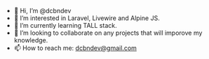 - 👋 Hi, I’m @dcbndev
- 👀 I’m interested in Laravel, Livewire and Alpine JS.
- 🌱 I’m currently learning TALL stack.
- 💞️ I’m looking to collaborate on any projects that will imporove my knowledge.
- 📫 How to reach me: dcbndev@gmail.com

<!---
dcbndev/dcbndev is a ✨ special ✨ repository because its `README.md` (this file) appears on your GitHub profile.
You can click the Preview link to take a look at your changes.
--->
